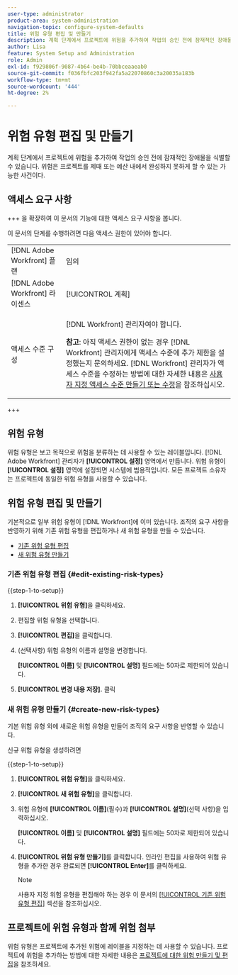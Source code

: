 ```yaml
---
user-type: administrator
product-area: system-administration
navigation-topic: configure-system-defaults
title: 위험 유형 편집 및 만들기
description: 계획 단계에서 프로젝트에 위험을 추가하여 작업의 승인 전에 잠재적인 장애물을 식별할 수 있습니다. 위험은 프로젝트를 제때 또는 예산 내에서 완성하지 못하게 할 수 있는 가능한 사건이다.
author: Lisa
feature: System Setup and Administration
role: Admin
exl-id: f929806f-9087-4b64-be4b-70bbceaaeab0
source-git-commit: f036fbfc203f942fa5a22070860c3a20035a183b
workflow-type: tm+mt
source-wordcount: '444'
ht-degree: 2%

---
```


# 위험 유형 편집 및 만들기

<!--DON'T DELETE, DRAFT OR HIDE THIS ARTICLE. IT IS LINKED TO THE PRODUCT, THROUGH THE CONTEXT SENSITIVE HELP LINKS.-->

계획 단계에서 프로젝트에 위험을 추가하여 작업의 승인 전에 잠재적인 장애물을 식별할 수 있습니다. 위험은 프로젝트를 제때 또는 예산 내에서 완성하지 못하게 할 수 있는 가능한 사건이다.

## 액세스 요구 사항

+++ 을 확장하여 이 문서의 기능에 대한 액세스 요구 사항을 봅니다.

이 문서의 단계를 수행하려면 다음 액세스 권한이 있어야 합니다.

<table style="table-layout:auto"> 
 <col> 
 <col> 
 <tbody> 
  <tr> 
   <td role="rowheader">[!DNL Adobe Workfront] 플랜</td> 
   <td>임의</td> 
  </tr> 
  <tr> 
   <td role="rowheader">[!DNL Adobe Workfront] 라이센스</td> 
   <td>[!UICONTROL 계획]</td> 
  </tr> 
  <tr> 
   <td role="rowheader">액세스 수준 구성</td> 
   <td> <p>[!DNL Workfront] 관리자여야 합니다.</p> <p><b>참고</b>: 아직 액세스 권한이 없는 경우 [!DNL Workfront] 관리자에게 액세스 수준에 추가 제한을 설정했는지 문의하세요. [!DNL Workfront] 관리자가 액세스 수준을 수정하는 방법에 대한 자세한 내용은 <a href="../../../administration-and-setup/add-users/configure-and-grant-access/create-modify-access-levels.md" class="MCXref xref">사용자 지정 액세스 수준 만들기 또는 수정</a>을 참조하십시오.</p> </td> 
  </tr> 
 </tbody> 
</table>

+++

## 위험 유형

위험 유형은 보고 목적으로 위험을 분류하는 데 사용할 수 있는 레이블입니다. [!DNL Adobe Workfront] 관리자가 **[!UICONTROL 설정]** 영역에서 만듭니다. 위험 유형이 **[!UICONTROL 설정]** 영역에 설정되면 시스템에 범용적입니다. 모든 프로젝트 소유자는 프로젝트에 동일한 위험 유형을 사용할 수 있습니다.

## 위험 유형 편집 및 만들기

기본적으로 일부 위험 유형이 [!DNL Workfront]에 이미 있습니다. 조직의 요구 사항을 반영하기 위해 기존 위험 유형을 편집하거나 새 위험 유형을 만들 수 있습니다.

* [기존 위험 유형 편집](#edit-existing-risk-types)
* [새 위험 유형 만들기](#create-new-risk-types)

### 기존 위험 유형 편집 {#edit-existing-risk-types}

{{step-1-to-setup}}

1. **[!UICONTROL 위험 유형]**&#x200B;을 클릭하세요.
1. 편집할 위험 유형을 선택합니다.
1. **[!UICONTROL 편집]**&#x200B;을 클릭합니다.
1. (선택사항) 위험 유형의 이름과 설명을 변경합니다.

   **[!UICONTROL 이름]** 및 **[!UICONTROL 설명]** 필드에는 50자로 제한되어 있습니다.

1. **[!UICONTROL 변경 내용 저장].** 클릭

### 새 위험 유형 만들기 {#create-new-risk-types}

기본 위험 유형 외에 새로운 위험 유형을 만들어 조직의 요구 사항을 반영할 수 있습니다.

신규 위험 유형을 생성하려면

{{step-1-to-setup}}

1. **[!UICONTROL 위험 유형]**&#x200B;을 클릭하세요.
1. **[!UICONTROL 새 위험 유형]**&#x200B;을 클릭합니다.
1. 위험 유형에 **[!UICONTROL 이름]**(필수)과 **[!UICONTROL 설명]**(선택 사항)을 입력하십시오.

   **[!UICONTROL 이름]** 및 **[!UICONTROL 설명]** 필드에는 50자로 제한되어 있습니다.

1. **[!UICONTROL 위험 유형 만들기]**&#x200B;를 클릭합니다. 인라인 편집을 사용하여 위험 유형을 추가한 경우 완료되면 **[!UICONTROL Enter]**&#x200B;를 클릭하세요.

   >[!NOTE]
   >
   >사용자 지정 위험 유형을 편집해야 하는 경우 이 문서의 [[!UICONTROL 기존 위험 유형 편집]](#edit-existing-risk-types) 섹션을 참조하십시오.

## 프로젝트에 위험 유형과 함께 위험 첨부

위험 유형은 프로젝트에 추가된 위험에 레이블을 지정하는 데 사용할 수 있습니다. 프로젝트에 위험을 추가하는 방법에 대한 자세한 내용은 [프로젝트에 대한 위험 만들기 및 편집](../../../manage-work/projects/define-a-business-case/create-edit-risks-on-projects.md)을 참조하세요.
